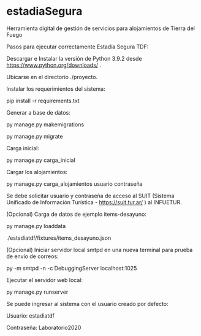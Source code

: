 # estadiaSegura
Herramienta digital de gestión de servicios para alojamientos de Tierra del Fuego

Pasos para ejecutar correctamente Estadía Segura TDF:

Descargar e Instalar la versión de Python 3.9.2 desde https://www.python.org/downloads/ .

Ubicarse en el directorio ./proyecto.

Instalar los requerimientos del sistema:

pip install -r requirements.txt

Generar a base de datos:

py manage.py makemigrations

py manage.py migrate

Carga inicial:

py manage.py carga_inicial

Cargar los alojamientos:

py manage.py carga_alojamientos usuario contraseña

Se debe solicitar usuario y contraseña de acceso al SUIT (Sistema Unificado de Información Turística - https://suit.tur.ar/ ) al INFUETUR.

(Opcional) Carga de datos de ejemplo items-desayuno:

py manage.py loaddata

 ./estadiatdf/fixtures/items_desayuno.json
 
(Opcional) Iniciar servidor local smtpd en una nueva terminal para prueba de envío de correos:

py -m smtpd -n -c DebuggingServer localhost:1025

Ejecutar el servidor web local: 

py manage.py runserver

Se puede ingresar al sistema con el usuario creado por defecto:

Usuario: estadiatdf

Contraseña: Laboratorio2020
